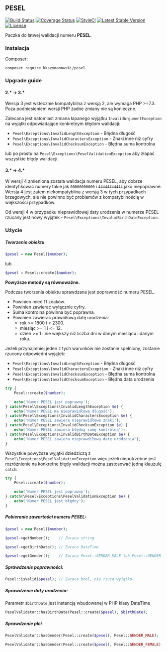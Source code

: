 ## PESEL
[![Build Status](https://travis-ci.org/KKSzymanowski/PESEL.svg?branch=master)](https://travis-ci.org/KKSzymanowski/PESEL)
[![Coverage Status](https://coveralls.io/repos/github/KKSzymanowski/PESEL/badge.svg?branch=master)](https://coveralls.io/github/KKSzymanowski/PESEL?branch=master)
[![StyleCI](https://styleci.io/repos/61304979/shield)](https://styleci.io/repos/61304979)
[![Latest Stable Version](https://poser.pugx.org/kkszymanowski/pesel/v/stable)](https://packagist.org/packages/kkszymanowski/pesel)
[![License](https://poser.pugx.org/kkszymanowski/pesel/license)](https://packagist.org/packages/kkszymanowski/pesel)


Paczka do łatwej walidacji numeru **PESEL**.

### Instalacja
[Composer](https://getcomposer.org/):
```
composer require kkszymanowski/pesel
```

### Upgrade guide
#### 2.* -> 3.*
Wersja 3 jest wstecznie kompatybilna z wersją 2, ale wymaga PHP >=7.3.
Poza podniesieniem wersji PHP żadne zmiany nie są konieczne.

Zalecana jest natomiast zmiana łapanego wyjątku `InvalidArgumentException` na wyjątki odpowiadające konkretnym błędom walidacji:
- `Pesel\Exceptions\InvalidLengthException` - Błędna długość
- `Pesel\Exceptions\InvalidCharactersException` - Znaki inne niż cyfry
- `Pesel\Exceptions\InvalidChecksumException` - Błędna suma kontrolna

lub po prostu na `Pesel\Exceptions\PeselValidationException` aby złapać wszystkie błędy walidacji.

#### 3.* -> 4.*
W wersji 4 zmieniona została walidacja numeru PESEL, aby dobrze identyfikować numery takie jak `00000000000` i `44444444444` jako niepoprawne.
Wersja 4 jest zatem niekompatybilna z wersją 3 w tych przypadkach brzegowych, ale nie powinno być problemów z kompatybilnością w większości przypadków.

Od wersji 4 w przypadku nieprawidłowej daty urodzenia w numerze PESEL rzucany jest nowy wyjątek - `Pesel\Exceptions\InvalidBirthDateException`.

### Użycie
##### Tworzenie obiektu
```php
$pesel = new Pesel($number);
```
lub
```php
$pesel = Pesel::create($number);
```
**Powyższe metody są równoważne.**

Podczas tworzenia obiektu sprawdzana jest poprawność numeru PESEL.
- Powinien mieć 11 znaków.
- Powinien zawierać wyłącznie cyfry.
- Suma kontrolna powinna być poprawna.
- Powinien zawierać prawidłową datę urodzenia:
    - rok >= 1800 i < 2300.
    - miesiąc >= 1 i <= 12.
    - dzień >= 1 i nie większy niż liczba dni w danym miesiącu i danym roku.
    
Jeżeli przynajmniej jeden z tych warunków nie zostanie spełniony, zostanie rzucony odpowiedni wyjątek:
- `Pesel\Exceptions\InvalidLengthException` - Błędna długość
- `Pesel\Exceptions\InvalidCharactersException` - Znaki inne niż cyfry
- `Pesel\Exceptions\InvalidChecksumException` - Błędna suma kontrolna
- `Pesel\Exceptions\InvalidChecksumException` - Błędna data urodzenia

```php
try {
    Pesel::create($number);

    echo('Numer PESEL jest poprawny');
} catch(Pesel\Exceptions\InvalidLengthException $e) {
    echo('Numer PESEL ma nieprawidłową długość');
} catch(Pesel\Exceptions\InvalidCharactersException $e) {
    echo('Numer PESEL zawiera nieprawidłowe znaki');
} catch(Pesel\Exceptions\InvalidChecksumException $e) {
    echo('Numer PESEL zawiera błędną sumę kontrolną');
} catch(Pesel\Exceptions\InvalidBirthDateException $e) {
    echo('Numer PESEL zawiera nieprawdiłową datę urodzenia');
}
```

Wszystkie powyższe wyjątki dziedziczą z `Pesel\Exceptions\PeselValidationException` więc jeżeli niepotrzebne jest 
rozróżnienie na konkretne błędy walidacji można zastosować jedną klauzulę `catch`:
```php
try {
    Pesel::create($number);

    echo('Numer PESEL jest poprawny');
} catch(\Pesel\Exceptions\PeselValidationException $e) {
    echo('Numer PESEL jest błędny');
}
```
##### Pobieranie zawartości numeru PESEL:
```php
$pesel = new Pesel($number);

$pesel->getNumber();    // Zwraca string

$pesel->getBirthDate(); // Zwraca DateTime

$pesel->getGender();    // Zwraca Pesel::GENDER_MALE lub Pesel::GENDER_FEMALE
```
##### Sprawdzenie poprawności:
```php
Pesel::isValid($pesel); // Zwraca bool, nie rzuca wyjątku
```

##### Sprawdzenie daty urodzenia:

Parametr `$birthDate` jest instancją wbudowanej w PHP klasy DateTime
```php
PeselValidator::hasBirthDate(Pesel::create($pesel), $birthDate);
```

##### Sprawdzenie płci
```php
PeselValidator::hasGender(Pesel::create($pesel), Pesel::GENDER_MALE);

PeselValidator::hasGender(Pesel::create($pesel), Pesel::GENDER_FEMALE);
```

